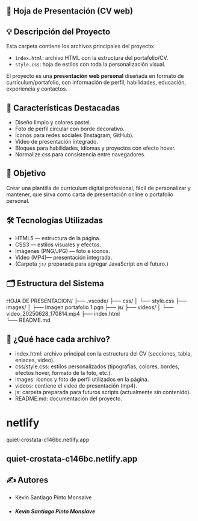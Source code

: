 ## 📄 Hoja de Presentación (CV web)


## 💡 **Descripción del Proyecto**

Esta carpeta contiene los archivos principales del proyecto:

- `index.html`: archivo HTML con la estructura del portafolio/CV.
- `style.css`: hoja de estilos con toda la personalización visual.

El proyecto es una **presentación web personal** diseñada en formato de currículum/portafolio, con información de perfil, habilidades, educación, experiencia y contactos.

## 🌟 Características Destacadas

- Diseño limpio y colores pastel.  
- Foto de perfil circular con borde decorativo.  
- Íconos para redes sociales (Instagram, GitHub).  
- Video de presentación integrado.  
- Bloques para habilidades, idiomas y proyectos con efecto hover.  
- Normalize.css para consistencia entre navegadores.

## 🎯 Objetivo

Crear una plantilla de currículum digital profesional, fácil de personalizar y mantener, que sirva como carta de presentación online o portafolio personal.

## 🛠 Tecnologías Utilizadas

- HTML5 — estructura de la página.  
- CSS3 — estilos visuales y efectos.  
- Imágenes (PNG/JPG) — foto e íconos.  
- Video (MP4)— presentación integrada.  
- (Carpeta `js/` preparada para agregar JavaScript en el futuro.)

## 🗂 Estructura del Sistema

HOJA DE PRESENTACION/
├── .vscode/
├── css/
│   └── style.css
├── images/
│   ├── Imagen portafolio 1.pgn
├── js/
├── videos/
│   └── video_20250628_170814.mp4
├── index.html    
└── README.md


## 📄 ¿Qué hace cada archivo?

- index.html: archivo principal con la estructura del CV (secciones, tabla, enlaces, video).  
- css/style.css: estilos personalizados (tipografías, colores, bordes, efectos hover, formato de la foto, etc.).  
- images: íconos y foto de perfil utilizados en la página.  
- videos: contiene el video de presentación (mp4).  
- js: carpeta preparada para futuros scripts (actualmente sin contenido).  
- README.md: documentación del proyecto.

# netlify
quiet-crostata-c146bc.netlify.app
## quiet-crostata-c146bc.netlify.app

## ✍️ Autores

- Kevin Santiago Pinto Monsalve

 
- ##### **Kevin Santiago Pinto Monslave**


